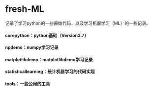 # fresh-ML
记录了学习python的一些原始代码，以及学习机器学习（ML）的一些记录。

#### corepython：python基础（Version3.7）
#### npdemo：numpy学习记录
#### matplotlibdemo：matplotlibdemo学习记录
#### statisticallearning：统计机器学习的代码实现
#### tools：一些公用的工具
